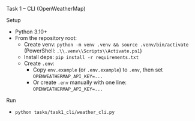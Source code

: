 Task 1 – CLI (OpenWeatherMap)

Setup
- Python 3.10+
- From the repository root:
  - Create venv: `python -m venv .venv && source .venv/bin/activate` (PowerShell: `.\\.venv\\Scripts\\Activate.ps1`)
  - Install deps: `pip install -r requirements.txt`
  - Create `.env`:
    - Copy `env.example` (or `.env.example`) to `.env`, then set `OPENWEATHERMAP_API_KEY=...`
    - Or create `.env` manually with one line: `OPENWEATHERMAP_API_KEY=...`

Run
- `python tasks/task1_cli/weather_cli.py`
